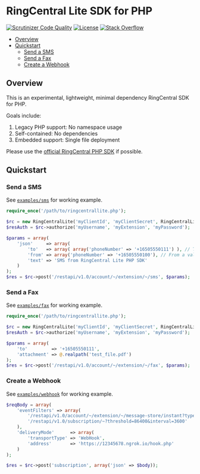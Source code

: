 RingCentral Lite SDK for PHP
============================

[![Scrutinizer Code Quality][scrutinizer-status-svg]][scrutinizer-status-link]
[![License][license-svg]][license-link]
[![Stack Overflow][stackoverflow-svg]][stackoverflow-url]

- [Overview](#overview)
- [Quickstart](#quickstart)
  - [Send a SMS](#send-a-sms)
  - [Send a Fax](#send-a-fax)
  - [Create a Webhook](#create-a-webhook)

## Overview

This is an experimental, lightweight, minimal dependency RingCentral SDK for PHP.

Goals include:

1. Legacy PHP support: No namespace usage
1. Self-contained: No dependencies
1. Embedded support: Single file deployment

Please use the [official RingCentral PHP SDK](https://github.com/ringcentral/ringcentral-php) if possible.

## Quickstart

### Send a SMS

See [`examples/sms`](examples/sms) for working example.

```php
require_once('/path/to/ringcentrallite.php');

$rc = new RingCentralLite('myClientId', 'myClientSecret', RingCentralLite::RC_SERVER_SANDBOX);
$resAuth = $rc->authorize('myUsername', 'myExtension', 'myPassword');

$params = array(
    'json'     => array(
        'to'   => array( array('phoneNumber' => '+16505550111') ), // Text this number
        'from' => array('phoneNumber' => '+16505550100'), // From a valid RingCentral number
        'text' => 'SMS from RingCentral Lite PHP SDK'
    )
);
$res = $rc->post('/restapi/v1.0/account/~/extension/~/sms', $params);
```

### Send a Fax

See [`examples/fax`](examples/fax) for working example.

```php
require_once('/path/to/ringcentrallite.php');

$rc = new RingCentralLite('myClientId', 'myClientSecret', RingCentralLite::RC_SERVER_SANDBOX);
$resAuth = $rc->authorize('myUsername', 'myExtension', 'myPassword');

$params = array(
    'to'         => '+16505550111',
    'attachment' => @.realpath('test_file.pdf')
);
$res = $rc->post('/restapi/v1.0/account/~/extension/~/fax', $params);
```

### Create a Webhook

See [`examples/webhook`](examples/webhook) for working example.

```php
$reqBody = array(
    'eventFilters' => array(
        '/restapi/v1.0/account/~/extension/~/message-store/instant?type=SMS',
        '/restapi/v1.0/subscription/~?threshold=86400&interval=3600'
    ),
    'deliveryMode'      => array(
        'transportType' => 'WebHook',
        'address'       => 'https://12345678.ngrok.io/hook.php'
    )
);

$res = $rc->post('subscription', array('json' => $body));
```

 [scrutinizer-status-svg]: https://scrutinizer-ci.com/g/grokify/ringcentral-sdk-php-lite/badges/quality-score.png?b=master
 [scrutinizer-status-link]: https://scrutinizer-ci.com/g/grokify/ringcentral-sdk-php-lite/?branch=master
 [license-svg]: https://img.shields.io/badge/license-MIT-blue.svg
 [license-link]: https://github.com/grokify/ringcentral-sdk-php-lite/blob/master/LICENSE.txt
 [stackoverflow-svg]: https://img.shields.io/badge/stack%20overflow-ringcentral-orange.svg
 [stackoverflow-url]: https://stackoverflow.com/questions/tagged/ringcentral
